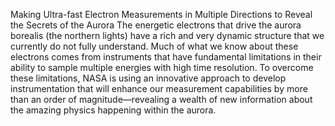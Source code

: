 Making Ultra-fast Electron Measurements in Multiple Directions to Reveal the Secrets of the Aurora 
 The energetic electrons that drive the aurora borealis (the northern lights) have a rich and very dynamic structure that we currently do not fully understand. Much of what we know about these electrons comes from instruments that have fundamental limitations in their ability to sample multiple energies with high time resolution. To overcome these limitations, NASA is using an innovative approach to develop instrumentation that will enhance our measurement capabilities by more than an order of magnitude—revealing a wealth of new information about the amazing physics happening within the aurora.